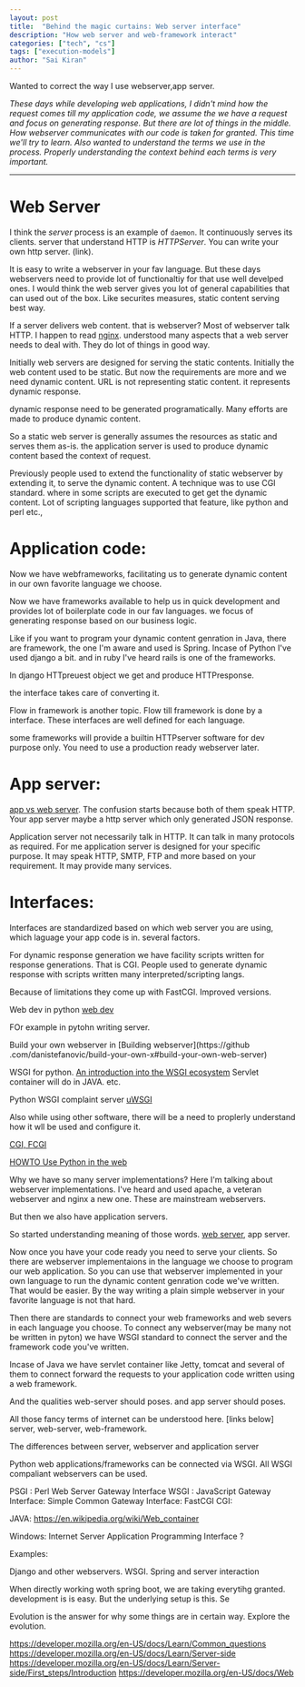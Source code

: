 ```yaml
---
layout: post
title:  "Behind the magic curtains: Web server interface"
description: "How web server and web-framework interact"
categories: ["tech", "cs"]
tags: ["execution-models"]
author: "Sai Kiran"
---
```


Wanted to correct the way I use webserver,app server.

*These days while developing web applications, I didn't mind how the request comes till my 
application code, we assume the we have a request and focus on generating response. But there are
 lot of things in the middle. How webserver communicates with our code is taken for granted.
 This time we'll try to learn. Also wanted to understand the terms we use in the process. 
 Properly understanding the context behind each terms is very important.*

-----

# Web Server

I think the *server* process is an example of `daemon`. It continuously serves its clients.
server that understand HTTP is *HTTPServer*. You can write your own http server. (link).

It is easy to write a webserver in your fav language. But these days webservers need to provide lot
 of functionaltiy for that use well develped ones.  I would think the web server gives you lot of
  general capabilities that can used out of the box. Like securites measures, static content 
  serving best way.

If a server delivers web content. that is webserver? Most of webserver talk HTTP. 
I happen to read [nginx](https://www.aosabook.org/en/nginx.html). understood many aspects that a 
web server needs to deal with. They do lot of things in good way.


Initially web servers are designed for serving the static contents. Initially the web content 
used to be static. But now the requirements are 
more and we need dynamic content. URL is not representing static content. it represents dynamic 
response.


dynamic response need to be generated programatically. Many efforts are made to produce dynamic 
content.


So a static web server is generally assumes the resources as static and serves them as-is.
the application server is used to produce dynamic content based the context of request.

Previously people used to extend the functionality of static webserver by extending it, to serve 
the dynamic content. A technique was to use CGI standard. where in some scripts are executed to get 
get the dynamic content. Lot of scripting languages supported that feature, like python and perl 
etc.,


# Application code:
Now we have webframeworks, facilitating us to generate dynamic content in our own favorite 
language we choose.


Now we have frameworks available to help us in quick development and provides lot of boilerplate 
code in our fav languages. we focus of generating response based on our business logic.

Like if you want to program your dynamic content genration in Java, there are framework, the one 
I'm aware and used is Spring. Incase of Python I've used django a bit. and in ruby I've heard 
rails is one of the frameworks.

In django HTTpreuest object we get and produce HTTPresponse.

the interface takes care of converting it.

Flow in framework is another topic.
Flow till framework is done by a interface. These interfaces are well defined for each language.

some frameworks will provide a builtin HTTPserver software for dev purpose only. You need to 
use  a  production ready webserver later.

# App server:

[app vs web server][difference].
The confusion starts because both of them speak HTTP.
Your app server maybe a http server which only generated JSON response.


Application server not necessarily talk in HTTP. It can talk in many protocols as required. For 
me application server is designed for your specific purpose. It may speak HTTP, SMTP, FTP and 
more based on your requirement. It may provide many services.


# Interfaces:

Interfaces are standardized based on which web server you are using, which laguage your app code 
is in. several factors.

For dynamic response generation we have facility scripts written for response generations.
That is CGI. People used to generate dynamic response with scripts written many 
interpreted/scripting langs.

Because of limitations they come up with FastCGI. Improved versions.


Web dev in python [web dev](https://docs.python.org/2/howto/webservers.html) 
 
 FOr example in pytohn writing server.
 
 Build your own webserver in [Building webserver](https://github
 .com/danistefanovic/build-your-own-x#build-your-own-web-server)

WSGI for python. [An introduction into the WSGI ecosystem](https://www.ultravioletsoftware.com/single-post/2017/03/23/An-introduction-into-the-WSGI-ecosystem)
Servlet container will do in JAVA.
etc.


Python WSGI complaint server [uWSGI](https://uwsgi-docs.readthedocs.io/en/latest/index.html)

Also while using other software, there will be a need to proplerly understand how it wll be used 
and configure it. 

[CGI, FCGI](https://stackoverflow.com/questions/3937224/differences-and-uses-between-wsgi-cgi-fastcgi-and-mod-python-in-regards-to-py)

[HOWTO Use Python in the web](https://docs.python.org/2/howto/webservers.html)

Why we have so many server implementations? Here I'm talking about webserver implementations.
I've heard and used apache, a veteran webserver and nginx a new one. These are mainstream 
webservers.

But then we also have application servers. 

So started understanding meaning of those words. [web server][webserver], app server.


Now once you have your code ready you need to serve your clients. 
So there are webserver implementaions in the language we choose to program our web application.
So you can use that webserver implemented in your own language to run the dynamic content 
genration code we've written. That would be easier. By the way writing a plain simple webserver 
in your favorite language is not that hard. 



Then there are standards to connect your web frameworks and web severs in each language you choose.
To connect any webserver(may be many not be written in pyton) we have WSGI standard to connect 
the server and the framework code you've written.


Incase of Java we have servlet container like Jetty, tomcat and several of them to connect 
forward the requests to your application code written using a web framework.


And the qualities web-server should poses. and app server should poses. 

All those fancy terms of internet can be understood here. [links below]
server, web-server, web-framework. 


The differences between server, webserver and application server


Python web applications/frameworks can be connected via WSGI. All WSGI compaliant webservers can 
be used.

PSGI : Perl Web Server Gateway Interface
WSGI :
JavaScript Gateway Interface:
Simple Common Gateway Interface: 
FastCGI
CGI:

JAVA: https://en.wikipedia.org/wiki/Web_container

Windows: Internet Server Application Programming Interface ?


Examples:

Django and other webservers. WSGI. Spring and server interaction


When directly working woth spring boot, we are taking everytihg granted. development is is easy. 
But the underlying setup is this.
Se


Evolution is the answer for why some things are in certain way. Explore the evolution.


https://developer.mozilla.org/en-US/docs/Learn/Common_questions
https://developer.mozilla.org/en-US/docs/Learn/Server-side
https://developer.mozilla.org/en-US/docs/Learn/Server-side/First_steps/Introduction
https://developer.mozilla.org/en-US/docs/Web

[webserver]: https://developer.mozilla.org/en-US/docs/Learn/Common_questions/What_is_a_web_server
[nginx]: https://www.nginx.com/resources/glossary/nginx/
[difference]: https://www.nginx.com/resources/glossary/application-server-vs-web-server/


